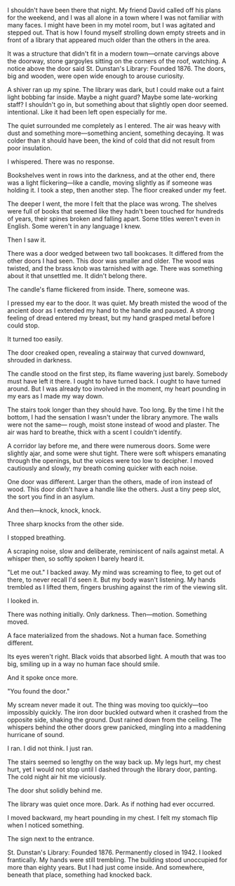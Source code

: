 I shouldn't have been there that night. My friend David called off his plans for the weekend, and I was all alone in a town where I was not familiar with many faces. I might have been in my motel room, but I was agitated and stepped out. That is how I found myself strolling down empty streets and in front of a library that appeared much older than the others in the area.



It was a structure that didn't fit in a modern town—ornate carvings above the doorway, stone gargoyles sitting on the corners of the roof, watching. A notice above the door said St. Dunstan's Library: Founded 1876. The doors, big and wooden, were open wide enough to arouse curiosity.



A shiver ran up my spine. The library was dark, but I could make out a faint light bobbing far inside. Maybe a night guard? Maybe some late-working staff? I shouldn't go in, but something about that slightly open door seemed. intentional. Like it had been left open especially for me.



The quiet surrounded me completely as I entered. The air was heavy with dust and something more—something ancient, something decaying. It was colder than it should have been, the kind of cold that did not result from poor insulation.



I whispered. There was no response.



Bookshelves went in rows into the darkness, and at the other end, there was a light flickering—like a candle, moving slightly as if someone was holding it. I took a step, then another step. The floor creaked under my feet.



The deeper I went, the more I felt that the place was wrong. The shelves were full of books that seemed like they hadn't been touched for hundreds of years, their spines broken and falling apart. Some titles weren't even in English. Some weren't in any language I knew.



Then I saw it.



There was a door wedged between two tall bookcases. It differed from the other doors I had seen. This door was smaller and older. The wood was twisted, and the brass knob was tarnished with age. There was something about it that unsettled me. It didn't belong there.



The candle's flame flickered from inside. There, someone was.



I pressed my ear to the door. It was quiet. My breath misted the wood of the ancient door as I extended my hand to the handle and paused. A strong feeling of dread entered my breast, but my hand grasped metal before I could stop.



It turned too easily.



The door creaked open, revealing a stairway that curved downward, shrouded in darkness.



The candle stood on the first step, its flame wavering just barely. Somebody must have left it there. I ought to have turned back. I ought to have turned around. But I was already too involved in the moment, my heart pounding in my ears as I made my way down.



The stairs took longer than they should have. Too long. By the time I hit the bottom, I had the sensation I wasn't under the library anymore. The walls were not the same— rough, moist stone instead of wood and plaster. The air was hard to breathe, thick with a scent I couldn't identify.



A corridor lay before me, and there were numerous doors. Some were slightly ajar, and some were shut tight. There were soft whispers emanating through the openings, but the voices were too low to decipher. I moved cautiously and slowly, my breath coming quicker with each noise.



One door was different. Larger than the others, made of iron instead of wood. This door didn't have a handle like the others. Just a tiny peep slot, the sort you find in an asylum.



And then—knock, knock, knock.



Three sharp knocks from the other side.



I stopped breathing.



A scraping noise, slow and deliberate, reminiscent of nails against metal. A whisper then, so softly spoken I barely heard it.



"Let me out." I backed away. My mind was screaming to flee, to get out of there, to never recall I'd seen it. But my body wasn't listening. My hands trembled as I lifted them, fingers brushing against the rim of the viewing slit.



I looked in.



There was nothing initially. Only darkness. Then—motion. Something moved.



A face materialized from the shadows. Not a human face. Something different.



Its eyes weren't right. Black voids that absorbed light. A mouth that was too big, smiling up in a way no human face should smile.



And it spoke once more.



"You found the door."



My scream never made it out. The thing was moving too quickly—too impossibly quickly. The iron door buckled outward when it crashed from the opposite side, shaking the ground. Dust rained down from the ceiling. The whispers behind the other doors grew panicked, mingling into a maddening hurricane of sound.



I ran. I did not think. I just ran.



The stairs seemed so lengthy on the way back up. My legs hurt, my chest hurt, yet I would not stop until I dashed through the library door, panting. The cold night air hit me viciously.



The door shut solidly behind me.



The library was quiet once more. Dark. As if nothing had ever occurred.



I moved backward, my heart pounding in my chest. I felt my stomach flip when I noticed something.



The sign next to the entrance.



St. Dunstan's Library: Founded 1876. Permanently closed in 1942. I looked frantically. My hands were still trembling. The building stood unoccupied for more than eighty years. But I had just come inside. And somewhere, beneath that place, something had knocked back.
